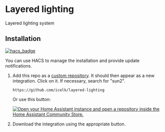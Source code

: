 # Layered lighting

Layered lighting system

## Installation

[![hacs_badge](https://img.shields.io/badge/HACS-Custom-41BDF5.svg)](https://hacs.xyz/)

You can use HACS to manage the installation and provide update notifications.

1. Add this repo as a
   [custom repository](https://hacs.xyz/docs/faq/custom_repositories/). It
   should then appear as a new integration. Click on it. If necessary, search
   for "sun2".

    ```text
    https://github.com/icelk/layered-lighting
    ```

    Or use this button:

    [![Open your Home Assistant instance and open a repository inside the Home Assistant Community Store.](https://my.home-assistant.io/badges/hacs_repository.svg)](https://my.home-assistant.io/redirect/hacs_repository/?owner=icelk&repository=layered-lighting&category=integration)

2. Download the integration using the appropriate button.
